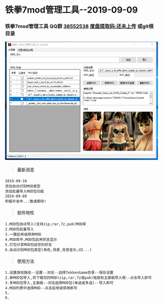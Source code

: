 # 铁拳7mod管理工具--2019-09-09

### 铁拳7mod管理工具 QQ群 [38552538](https://shang.qq.com/wpa/qunwpa?idkey=750821134ca5569c2215b66c9593df40851d615fe92aa5633af297a6cba96420) [度盘提取码:还未上传](https://pan.baidu.com/s/) 或git根目录
![image](QQ图片20190909131357.png)
>#### 最新消息
```
2019-09-10
添加自动识别MOD类型
添加批量导入MOD包功能
2019-09-09 
积极开发中...敬请期待!
```
>#### 软件特性
```
1.MOD包自动导入(支持zip,rar,7z,pak)MOD库
2.MOD包批量导入
3.一键启用或停用MOD
4.MOD库中,MOD包启用状态显示
5.打包分享MOD包给您的好友
6.自动识别MOD包类型(角色,场景,背景音乐,UI...)
```
>#### 使用方法
```
1.设置游戏路径--设置--浏览--选择TekkenGame目录--保存设置
2.单MOD包导入,将下载完的MOD(zip,rar,7z或pak)拖放到主面板导入框--点击导入即可
3.多MOD包导入,主面板--浏览选择MOD包(单选或多选)--导入即可
4.MOD列表中选择MOD--点击启用或停用即可
5.
6.
```
